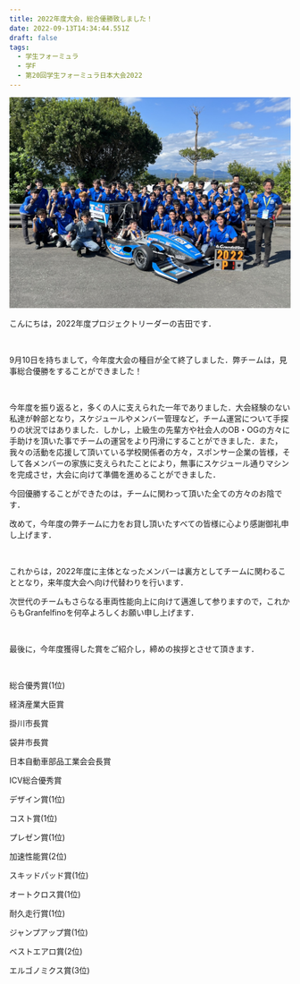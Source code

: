 ```yaml
---
title: 2022年度大会，総合優勝致しました！
date: 2022-09-13T14:34:44.551Z
draft: false
tags:
  - 学生フォーミュラ
  - 学F
  - 第20回学生フォーミュラ日本大会2022
---
```

![](集合写真.jpg)

こんにちは，2022年度プロジェクトリーダーの吉田です．

 

9月10日を持ちまして，今年度大会の種目が全て終了しました．弊チームは，見事総合優勝をすることができました！

 

今年度を振り返ると，多くの人に支えられた一年でありました．大会経験のない私達が幹部となり，スケジュールやメンバー管理など，チーム運営について手探りの状況ではありました．しかし，上級生の先輩方や社会人のOB・OGの方々に手助けを頂いた事でチームの運営をより円滑にすることができました．また，我々の活動を応援して頂いている学校関係者の方々，スポンサー企業の皆様，そして各メンバーの家族に支えられたことにより，無事にスケジュール通りマシンを完成させ，大会に向けて準備を進めることができました．

今回優勝することができたのは，チームに関わって頂いた全ての方々のお陰です．

改めて，今年度の弊チームに力をお貸し頂いたすべての皆様に心より感謝御礼申し上げます．

 

これからは，2022年度に主体となったメンバーは裏方としてチームに関わることとなり，来年度大会へ向け代替わりを行います．

次世代のチームもさらなる車両性能向上に向けて邁進して参りますので，これからもGranfelfinoを何卒よろしくお願い申し上げます．

 

最後に，今年度獲得した賞をご紹介し，締めの挨拶とさせて頂きます．

 

総合優秀賞(1位)

経済産業大臣賞

掛川市長賞

袋井市長賞

日本自動車部品工業会会長賞

ICV総合優秀賞

デザイン賞(1位)

コスト賞(1位)

プレゼン賞(1位)

加速性能賞(2位)

スキッドパッド賞(1位)

オートクロス賞(1位)

耐久走行賞(1位)

ジャンプアップ賞(1位)

ベストエアロ賞(2位)

エルゴノミクス賞(3位)